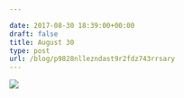 ```yaml
---

date: 2017-08-30 18:39:00+00:00
draft: false
title: August 30
type: post
url: /blog/p9828nllezndast9r2fdz743rrsary
---
```




  
   ![](/images/2017-08-30-p9828nllezndast9r2fdz743rrsary/IMG_2195.jpg)

  


